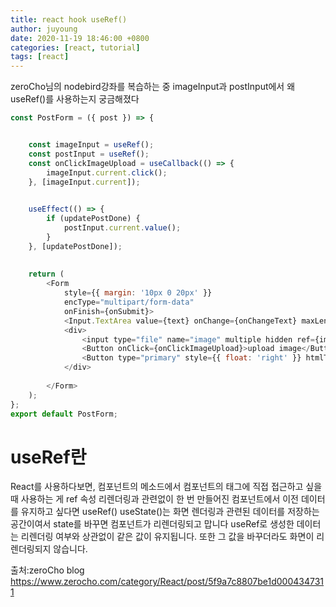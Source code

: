 ```yaml
---
title: react hook useRef()
author: juyoung
date: 2020-11-19 18:46:00 +0800
categories: [react, tutorial]
tags: [react]
---
```


zeroCho님의 nodebird강좌를 복습하는 중   imageInput과 postInput에서 왜 useRef()를 사용하는지 궁금해졌다

```javascript
const PostForm = ({ post }) => {


    const imageInput = useRef();
    const postInput = useRef();
    const onClickImageUpload = useCallback(() => {
        imageInput.current.click();
    }, [imageInput.current]);

 
    useEffect(() => {
        if (updatePostDone) {
            postInput.current.value();
        }
    }, [updatePostDone]);
	
  
    return (
        <Form
            style={{ margin: '10px 0 20px' }}
            encType="multipart/form-data"
            onFinish={onSubmit}>
            <Input.TextArea value={text} onChange={onChangeText} maxLength={140} placeholder="어떤 일이 있었나요?" />
            <div>
                <input type="file" name="image" multiple hidden ref={imageInput} onChange={onChangeImages} />
                <Button onClick={onClickImageUpload}>upload image</Button>
                <Button type="primary" style={{ float: 'right' }} htmlType="submit">twit</Button>
            </div>
           
        </Form>
    );
};
export default PostForm;

```

# useRef란
React를 사용하다보면, 컴포넌트의 메소드에서 컴포넌트의 태그에 직접 접근하고 싶을 때 사용하는 게 ref 속성
리렌더링과 관련없이 한 번 만들어진 컴포넌트에서 이전 데이터를 유지하고 싶다면 useRef()
useState()는 화면 렌더링과 관련된 데이터를 저장하는 공간이여서 state를 바꾸면 컴포넌트가 리렌더링되고 맙니다
useRef로 생성한 데이터는 리렌더링 여부와 상관없이 같은 값이 유지됩니다. 
또한 그 값을 바꾸더라도 화면이 리렌더링되지 않습니다.  

출처:zeroCho blog <https://www.zerocho.com/category/React/post/5f9a7c8807be1d0004347311>